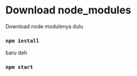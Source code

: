 # Download node_modules

Download node modulenya dulu

### `npm install`

baru deh

### `npm start`
